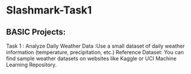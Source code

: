 # Slashmark-Task1

## BASIC Projects:
Task 1 : Analyze Daily Weather Data :Use a small dataset of daily weather information (temperature, precipitation, etc.)
Reference Dataset: You can find sample weather datasets on websites like Kaggle or UCI Machine Learning Repository.
